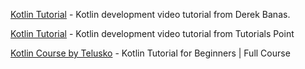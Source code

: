 [Kotlin Tutorial](https://www.youtube.com/watch?v=H_oGi8uuDpA) - Kotlin development video tutorial from Derek Banas.

[Kotlin Tutorial](https://www.youtube.com/watch?v=YgQ4ibh5NjI&list=PLWPirh4EWFpEm7dFoZiMUeG1ycKEWOn7i) - Kotlin development video tutorial from Tutorials Point

[Kotlin Course by Telusko](https://www.youtube.com/watch?v=I6rkwJed-HY) - Kotlin Tutorial for Beginners | Full Course


